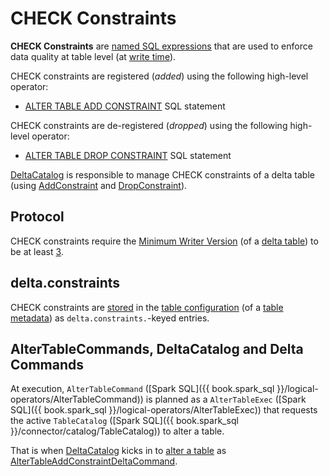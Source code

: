 # CHECK Constraints

**CHECK Constraints** are [named SQL expressions](../constraints/Constraint.md#Check) that are used to enforce data quality at table level (at [write time](../TransactionalWrite.md#writeFiles)).

CHECK constraints are registered (_added_) using the following high-level operator:

* [ALTER TABLE ADD CONSTRAINT](../sql/index.md#ALTER-TABLE-ADD-CONSTRAINT) SQL statement

CHECK constraints are de-registered (_dropped_) using the following high-level operator:

* [ALTER TABLE DROP CONSTRAINT](../sql/index.md#ALTER-TABLE-DROP-CONSTRAINT) SQL statement

[DeltaCatalog](../DeltaCatalog.md) is responsible to manage CHECK constraints of a delta table (using [AddConstraint](AddConstraint.md) and [DropConstraint](DropConstraint.md)).

## <span id="minWriterVersion"><span id="Protocol"> Protocol

CHECK constraints require the [Minimum Writer Version](../Protocol.md#minWriterVersion) (of a [delta table](../Protocol.md)) to be at least [3](../Protocol.md#requiredMinimumProtocol-constraints).

## delta.constraints

CHECK constraints are [stored](../constraints/Constraints.md#getCheckConstraints) in the [table configuration](../Metadata.md#configuration) (of a [table metadata](../Metadata.md)) as `delta.constraints.`-keyed entries.

## AlterTableCommands, DeltaCatalog and Delta Commands

At execution, `AlterTableCommand` ([Spark SQL]({{ book.spark_sql }}/logical-operators/AlterTableCommand)) is planned as a `AlterTableExec` ([Spark SQL]({{ book.spark_sql }}/logical-operators/AlterTableExec)) that requests the active `TableCatalog` ([Spark SQL]({{ book.spark_sql }}/connector/catalog/TableCatalog)) to alter a table.

That is when [DeltaCatalog](../DeltaCatalog.md) kicks in to [alter a table](../DeltaCatalog.md#alterTable) as [AlterTableAddConstraintDeltaCommand](../commands/alter/AlterTableAddConstraintDeltaCommand.md).
